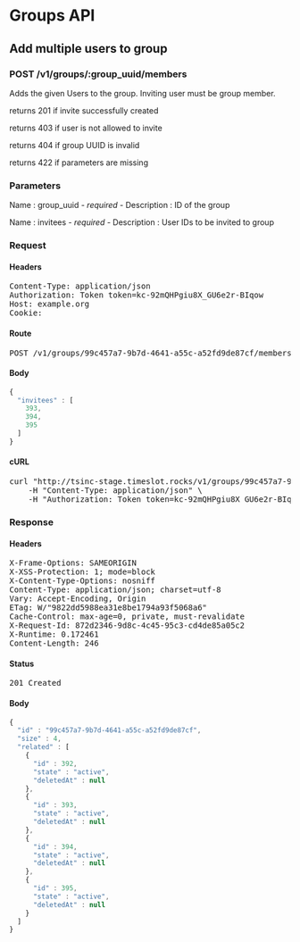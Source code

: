 # Groups API

## Add multiple users to group

### POST /v1/groups/:group_uuid/members

Adds the given Users to the group. Inviting user must be group member.

returns 201 if invite successfully created

returns 403 if user is not allowed to invite

returns 404 if group UUID is invalid

returns 422 if parameters are missing

### Parameters

Name : group_uuid *- required -*
Description : ID of the group

Name : invitees *- required -*
Description : User IDs to be invited to group

### Request

#### Headers

<pre>Content-Type: application/json
Authorization: Token token=kc-92mQHPgiu8X_GU6e2r-BIqow
Host: example.org
Cookie: </pre>

#### Route

<pre>POST /v1/groups/99c457a7-9b7d-4641-a55c-a52fd9de87cf/members</pre>

#### Body
```javascript
{
  "invitees" : [
    393,
    394,
    395
  ]
}
```


#### cURL

<pre class="request">curl &quot;http://tsinc-stage.timeslot.rocks/v1/groups/99c457a7-9b7d-4641-a55c-a52fd9de87cf/members&quot; -d &#39;{&quot;invitees&quot;:[393,394,395]}&#39; -X POST \
	-H &quot;Content-Type: application/json&quot; \
	-H &quot;Authorization: Token token=kc-92mQHPgiu8X_GU6e2r-BIqow&quot;</pre>

### Response

#### Headers

<pre>X-Frame-Options: SAMEORIGIN
X-XSS-Protection: 1; mode=block
X-Content-Type-Options: nosniff
Content-Type: application/json; charset=utf-8
Vary: Accept-Encoding, Origin
ETag: W/&quot;9822dd5988ea31e8be1794a93f5068a6&quot;
Cache-Control: max-age=0, private, must-revalidate
X-Request-Id: 872d2346-9d8c-4c45-95c3-cd4de85a05c2
X-Runtime: 0.172461
Content-Length: 246</pre>

#### Status

<pre>201 Created</pre>

#### Body

```javascript
{
  "id" : "99c457a7-9b7d-4641-a55c-a52fd9de87cf",
  "size" : 4,
  "related" : [
    {
      "id" : 392,
      "state" : "active",
      "deletedAt" : null
    },
    {
      "id" : 393,
      "state" : "active",
      "deletedAt" : null
    },
    {
      "id" : 394,
      "state" : "active",
      "deletedAt" : null
    },
    {
      "id" : 395,
      "state" : "active",
      "deletedAt" : null
    }
  ]
}
```
